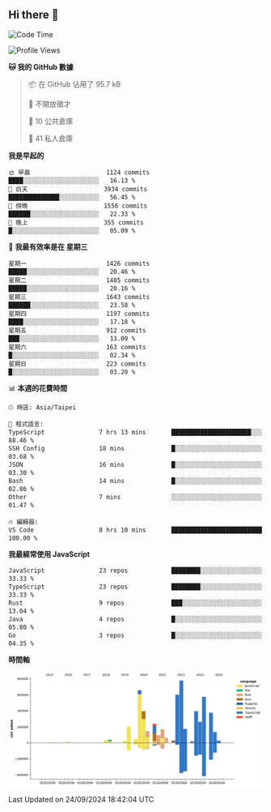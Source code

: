 ## Hi there 👋

<!--START_SECTION:waka-->
![Code Time](http://img.shields.io/badge/Code%20Time-23%20hrs%2021%20mins-blue)

![Profile Views](http://img.shields.io/badge/%E5%80%8B%E4%BA%BA%E9%A0%81%E9%9D%A2%E7%80%8F%E8%A6%BD%E6%AC%A1%E6%95%B8-6-blue)

**🐱 我的 GitHub 數據** 

> 📦 在 GitHub 佔用了 95.7 kB 
 > 
> 🚫 不開放徵才
 > 
> 📜 10 公共倉庫 
 > 
> 🔑 41 私人倉庫 
 > 
**我是早起的** 

```text
🌞 早晨                     1124 commits        ████░░░░░░░░░░░░░░░░░░░░░   16.13 % 
🌆 白天                     3934 commits        ██████████████░░░░░░░░░░░   56.45 % 
🌃 傍晚                     1556 commits        ██████░░░░░░░░░░░░░░░░░░░   22.33 % 
🌙 晚上                     355 commits         █░░░░░░░░░░░░░░░░░░░░░░░░   05.09 % 
```
📅 **我最有效率是在 星期三** 

```text
星期一                      1426 commits        █████░░░░░░░░░░░░░░░░░░░░   20.46 % 
星期二                      1405 commits        █████░░░░░░░░░░░░░░░░░░░░   20.16 % 
星期三                      1643 commits        ██████░░░░░░░░░░░░░░░░░░░   23.58 % 
星期四                      1197 commits        ████░░░░░░░░░░░░░░░░░░░░░   17.18 % 
星期五                      912 commits         ███░░░░░░░░░░░░░░░░░░░░░░   13.09 % 
星期六                      163 commits         █░░░░░░░░░░░░░░░░░░░░░░░░   02.34 % 
星期日                      223 commits         █░░░░░░░░░░░░░░░░░░░░░░░░   03.20 % 
```


📊 **本週的花費時間** 

```text
🕑︎ 時區: Asia/Taipei

💬 程式語言: 
TypeScript               7 hrs 13 mins       ██████████████████████░░░   88.46 % 
SSH Config               18 mins             █░░░░░░░░░░░░░░░░░░░░░░░░   03.68 % 
JSON                     16 mins             █░░░░░░░░░░░░░░░░░░░░░░░░   03.30 % 
Bash                     14 mins             █░░░░░░░░░░░░░░░░░░░░░░░░   02.86 % 
Other                    7 mins              ░░░░░░░░░░░░░░░░░░░░░░░░░   01.47 % 

🔥 編輯器: 
VS Code                  8 hrs 10 mins       █████████████████████████   100.00 % 
```

**我最經常使用 JavaScript** 

```text
JavaScript               23 repos            ████████░░░░░░░░░░░░░░░░░   33.33 % 
TypeScript               23 repos            ████████░░░░░░░░░░░░░░░░░   33.33 % 
Rust                     9 repos             ███░░░░░░░░░░░░░░░░░░░░░░   13.04 % 
Java                     4 repos             █░░░░░░░░░░░░░░░░░░░░░░░░   05.80 % 
Go                       3 repos             █░░░░░░░░░░░░░░░░░░░░░░░░   04.35 % 
```



**時間軸**

![Lines of Code chart](https://raw.githubusercontent.com/jos61404/jos61404/main/assets/bar_graph.png)


 Last Updated on 24/09/2024 18:42:04 UTC
<!--END_SECTION:waka-->



<!--
**jos61404/jos61404** is a ✨ _special_ ✨ repository because its `README.md` (this file) appears on your GitHub profile.

Here are some ideas to get you started:

- 🔭 I’m currently working on ...
- 🌱 I’m currently learning ...
- 👯 I’m looking to collaborate on ...
- 🤔 I’m looking for help with ...
- 💬 Ask me about ...
- 📫 How to reach me: ...
- 😄 Pronouns: ...
- ⚡ Fun fact: ...
-->
